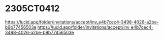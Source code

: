 # 2305CT0412
https://lucid.app/folder/invitations/accept/inv_e4b7cec4-3498-4026-a2be-b9b77456503e
https://lucid.app/folder/invitations/accept/inv_e4b7cec4-3498-4026-a2be-b9b77456503e
